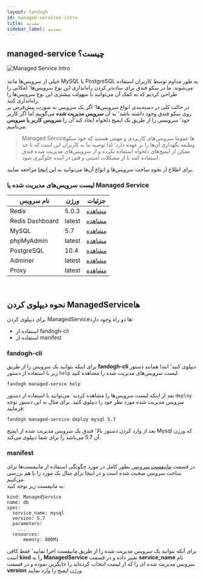 ```yaml
---
layout: fandogh
id: managed-services-intro
title: مقدمه
sidebar_label: مقدمه
---
```

## managed-service چیست؟
![Managed Service Intro](/img/docs/managed-service-intro.png "Managed Service Intro")<br><br>
خیلی از سرویس‌ها مانند MySQL یا PostgreSQL به طور مداوم توسط کاربران استفاده می‌شوند. ما در سکو فندق برای ساده‌تر کردن راه‌اندازی این نوع سرویس‌ها٬ امکانی را طراحی کردیم که به کمک آن می‌توانید با سهولت بیشتری این نوع سرویس‌ها را راه‌اندازی کنید.
<br>
در حالت کلی در دسته‌بندی انواع سرویس‌ها٬ اگر یک سرویس به صورت پیش‌فرض بر روی سکو فندق وجود داشته باشد٬ به آن **سرویس مدیریت شده** می‌گوییم اما اگر کاربر خود٬ سرویسی را از طریق یک ایمیج دلخواه ایجاد کند٬‌آن را **سرویس کاربر یا سرویس** می‌نامیم.

> Managed Service‌ها عموما سرویس‌های کاربردی و مهمی هستند که خود سکو وظیفه نگهداری  آن‌ها را بر عهده دارد٬ لذا توصیه ما به کاربران این است که تا حد ممکن از ایمیج‌های دلخواه استفاده نکرده و از سرویس‌های مدیریت شده فندق استفاده کنند تا از مشکلات امنیتی و فنی در آینده جلوگیری شود.
>
 برای اطلاع از نحوه ساخت سرویس‌ها و انواع آن‌ها می‌توانید به این [اینجا](https://docs.fandogh.cloud/docs/services.html) مراجعه نمایید.


### لیست سرویس‌های مدیریت شده یا Managed Service 
|نام سرویس|ورژن|جزئیات|
|---	|---	|---  |
| Redis| 5.0.3 |[مشاهده](https://docs.fandogh.cloud/docs/redis-managed-service.html)
| Redis Dashboard| latest |[مشاهده](https://docs.fandogh.cloud/docs/redis-managed-service.html)
| MySQL| 5.7 |[مشاهده](https://docs.fandogh.cloud/docs/mysql-managed-service.html)
| phpMyAdmin| latest |[مشاهده](https://docs.fandogh.cloud/docs/mysql-managed-service.html)
| PostgreSQL| 10.4 |[مشاهده](https://docs.fandogh.cloud/docs/postgresql-managed-service.html)
| Adminer| latest |[مشاهده](https://docs.fandogh.cloud/docs/postgresql-managed-service.html)
| Proxy| latest |[مشاهده](https://docs.fandogh.cloud/docs/proxy-managed-service.html)
<br>

## نحوه دیپلوی کردن ManagedServiceها
برای دیپلوی کردن ManagedServiceها دو راه وجود دارد:
* استفاده از fandogh-cli
* استفاده از manifest

### fandogh-cli
برای اینکه بتوانید یک سرویس را از طریق **fandogh-cli**  دیپلوی کنید٬ ابتدا همانند دستور زیر با استفاده از دستور `help` لیست سرویس‌های مدیریت شده را مشاهده کنید.
```
fandogh managed-servce help
```

بعد از اینکه لیست سرویس‌ها را مشاهده کردید٬ می‌توانید با استفاده از دستور `deploy`  سرویس مدیریت شده مورد نظر خود را دیپلوی کنید.
برای مثال به این دستور توجه فرمایید:
```
fandogh managed-service deploy mysql 5.7
```
بعد از وارد کردن دستور بالا٬ فندق یک سرویس مدیریت شده از ایمیج Mysql که ورژن آن 5.7 می‌باشد را برای شما دیپلوی می‌کند.

### manifest
در قسمت [مانیفست سرویس](https://docs.fandogh.cloud/docs/service-manifest.html) بطور کامل در مورد چگونگی استفاده از مانیفست‌ها برای ساخت سرویس صحبت شده است و در اینجا برای مثال یک مورد را با هم بررسی می‌کنیم. <br>
به مانیفست زیر توجه کنید:

```
kind: ManagedService
name: db
spec:
  service_name: mysql
  version: 5.7
  parameters:
    ...
  resources:
      memory: 800Mi
```
برای آنکه بتوانید یک سرویس مدیریت شده را از طریق مانیفست اجرا نمایید٬ فقط کافی است **kind** را به **ManagedService** تغییر داده و در قسمت **service_name** نام سرویس مدیریت شده ای را که از لیست انتخاب کرده‌اید را جایگزین نموده و در قسمت **version** ورژن ایمیج را وارد نمایید.
